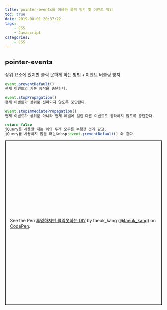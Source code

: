 ```yaml
---
title: pointer-events를 이용한 클릭 방지 및 이벤트 위임
toc: true
date: 2019-08-01 20:37:22
tags:
    - CSS
    - Javascript
categories:
    - CSS
---
```


## pointer-events

상위 요소에 있지만 클릭 못하게 하는 방법 + 이벤트 버블링 방지

```js
event.preventDefault()
현재 이벤트의 기본 동작을 중단한다.

event.stopPropagation()
현재 이벤트가 상위로 전파되지 않도록 중단한다.

event.stopImmediatePropagation()
현재 이벤트가 상위뿐 아니라 현재 레벨에 걸린 다른 이벤트도 동작하지 않도록 중단한다.

return false
jQuery를 사용할 때는 위의 두개 모두를 수행한 것과 같고,
jQuery를 사용하지 않을 때는&nbsp;event.preventDefault() 와 같다.
```

<p class="codepen" data-height="530" data-theme-id="0" data-default-tab="css,result" data-user="taeuk_kang" data-slug-hash="0aa3bc968286581a7597d50e4782202f" data-editable="true" style="height: 530px; box-sizing: border-box; display: flex; align-items: center; justify-content: center; border: 2px solid; margin: 1em 0; padding: 1em;" data-pen-title="투명하지만 클릭못하는 DIV">
  <span>See the Pen <a href="https://codepen.io/taeuk_kang/pen/0aa3bc968286581a7597d50e4782202f/">
  투명하지만 클릭못하는 DIV</a> by taeuk_kang (<a href="https://codepen.io/taeuk_kang">@taeuk_kang</a>)
  on <a href="https://codepen.io">CodePen</a>.</span>
</p>
<script async src="https://static.codepen.io/assets/embed/ei.js"></script>
